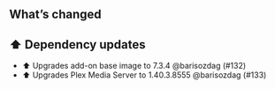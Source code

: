 ## What’s changed

## ⬆️ Dependency updates

- ⬆️ Upgrades add-on base image to 7.3.4 @barisozdag (#132)
- ⬆️ Upgrades Plex Media Server to 1.40.3.8555 @barisozdag (#133)
